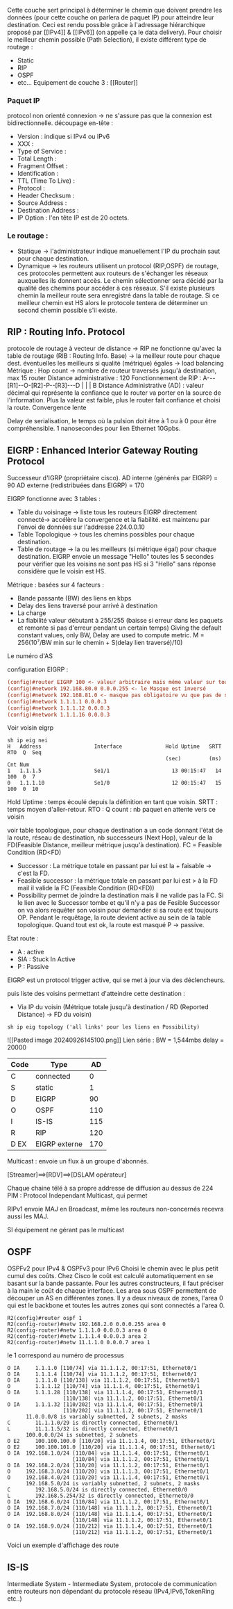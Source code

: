 Cette couche sert principal à déterminer le chemin que doivent prendre les données (pour cette couche on parlera de paquet IP) pour atteindre leur destination. Ceci est rendu possible grâce à l'adressage hiérarchique proposé par [[IPv4]] & [[IPv6]] (on appelle ça le data delivery). Pour choisir le meilleur chemin possible (Path Selection), il existe différent type de routage :
- Static
- RIP
- OSPF
- etc...
Equipement de couche 3 : [[Router]]
### Paquet IP
protocol non orienté connexion -> ne s'assure pas que la connexion est bidirectionnelle.
découpage en-tête :
- Version : indique si IPv4 ou IPv6
- XXX :
- Type of Service : 
- Total Length : 
- Fragment Offset :
- Identification :
- TTL (Time To Live) :
- Protocol :
- Header Checksum :
- Source Address :
- Destination Address :
- IP Option :
l'en tête IP est de 20 octets.

### Le routage :
- Statique -> l'administrateur indique manuellement l'IP du prochain saut pour chaque destination.
- Dynamique -> les routeurs utilisent un protocol (RIP,OSPF) de routage, ces protocoles permettent aux routeurs de s'échanger les réseaux auxquelles ils donnent accès. Le chemin sélectionner sera décidé par la qualité des chemins pour accéder à ces réseaux. S'il existe plusieurs chemin la meilleur route sera enregistré dans la table de routage. Si ce meilleur chemin est HS alors le protocole tentera de déterminer un second chemin possible s'il existe.
## RIP : Routing Info. Protocol
protocole de routage à vecteur de distance -> RIP ne fonctionne qu'avec la table de routage (RIB : Routing Info. Base) -> la meilleur route pour chaque dest. éventuelles les meilleurs si qualité (métrique) égales -> load balancing
Métrique : Hop count -> nombre de routeur traversés jusqu'à destination, max 15 router
Distance administrative : 120
Fonctionnement de RIP :
A---[R1]--O-[R2]-P--[R3]---D 
     |             |            |             B
Distance Administrative (AD) : valeur décimal qui représente la confiance que le router va porter en la source de l'information.
Plus la valeur est faible, plus le router fait confiance et choisi la route. Convergence lente



Delay de serialisation, le temps où la pulsion doit être à 1 ou à 0 pour être compréhensible.
1 nanosecondes pour lien Ethernet 10Gpbs.

## EIGRP : Enhanced Interior Gateway Routing Protocol
Successeur d'IGRP (propriétaire cisco). AD interne (générés par EIGRP)  = 90
AD externe (redistribuées dans EIGRP) = 170

EIGRP fonctionne avec 3 tables :
- Table du voisinage -> liste tous les routeurs EIGRP directement connecté-> accélère la convergence et la fiabilité. est maintenu par l'envoi de données sur l'addresse 224.0.0.10
- Table Topologique -> tous les chemins possibles pour chaque destination.
- Table de routage -> la ou les meilleurs (si métrique égal) pour chaque destination.
EIGRP envoie un message "Hello" toutes les 5 secondes pour vérifier que les voisins ne sont pas HS si 3 "Hello" sans réponse considère que le voisin est HS.

Métrique : basées sur 4 facteurs : 
- Bande passante (BW) des liens en kbps
- Delay des liens traversé pour arrivé à destination
- La charge
- La fiabilité valeur débutant à 255/255 (baisse si erreur dans les paquets et remonte si  pas d'erreur pendant un certain temps)
Giving the default constant values, only BW, Delay are used to compute metric.
M = 256(10⁷/BW min sur le chemin + S(delay lien traversé)/10)

Le numéro d'AS

configuration EIGRP : 
```cfg
(config)#router EIGRP 100 <- valeur arbitraire mais même valeur sur tous les routeurs de l'AS
(config)#network 192.168.80.0 0.0.0.255 <- le Masque est inversé
(config)#network 192.168.81.0 <- masque pas obligatoire vu que pas de subnetting
(config)#network 1.1.1.1 0.0.0.3
(config)#network 1.1.1.12 0.0.0.3
(config)#network 1.1.1.16 0.0.0.3
```

Voir voisin eigrp
```
sh ip eig nei
H   Address                 Interface              Hold Uptime   SRTT   RTO  Q  Seq
                                                   (sec)         (ms)       Cnt Num
1   1.1.1.5                 Se1/1                    13 00:15:47   14   100  0  7
0   1.1.1.10                Se1/0                    12 00:15:47   15   100  0  10
```
Hold Uptime : temps écoulé depuis la définition en tant que voisin.
SRTT : temps moyen d'aller-retour.
RTO :
Q count : nb paquet en attente vers ce voisin

voir table topologique, pour chaque destination a un code donnant l'état de la route, réseau de destination, nb successeurs (Next Hop), valeur de la FD(Feasible Distance, meilleur métrique jusqu'à destination).
FC = Feasible Condition (RD<FD)
- Successor : La métrique totale en passant par lui est la + faisable -> c'est la FD.
- Feasible successor : la métrique totale en passant par lui est  > à la FD mail il valide la FC (Feasible Condition (RD<FD))
- Possibility permet de joindre la destination mais il ne valide pas la FC. Si le lien avec le Successor tombe et qu'il n'y a pas de Fesible Successor on va alors requêter son voisin pour demander si sa route est toujours OP. Pendant le requêtage, la route devient active au sein de la table topologique.
  Quand tout est ok, la route est masqué P -> passive.


Etat route :
- A : active
- SIA : Stuck In Active
- P : Passive

EIGRP est un protocol trigger active, qui se met à jour via des déclencheurs.

puis liste des voisins permettant d'atteindre cette destination :
- Via IP du voisin (Métrique totale jusqu'à destination / RD (Reported Distance) -> FD du voisin)
```
sh ip eig topology ('all links' pour les liens en Possibility)
```
![[Pasted image 20240926145100.png]]
Lien série : BW = 1,544mbs delay = 20000


| Code | Type          | AD  |
| ---- | ------------- | --- |
| C    | connected     | 0   |
| S    | static        | 1   |
| D    | EIGRP         | 90  |
| O    | OSPF          | 110 |
| I    | IS-IS         | 115 |
| R    | RIP           | 120 |
| D EX | EIGRP externe | 170 |
Multicast : envoie un flux à un groupe d'abonnés.

[Streamer]==>[RDV]==>[DSLAM opérateur]

Chaque chaine télé à sa propre addresse de diffusion au dessus de 224
PIM : Protocol Independant Multicast, qui permet

RIPv1 envoie MAJ en Broadcast, même les routeurs non-concernés recevra aussi les MAJ.

SI équipement ne gérant pas le multicast 

## OSPF
OSPFv2 pour IPv4 & OSPFv3 pour IPv6
Choisi le chemin avec le plus petit cumul des coûts.
Chez Cisco le coût est calculé automatiquement en se basant sur la bande passante.
Pour les autres constructeurs, il faut préciser à la main le coût de chaque interface.
Les area sous OSPF permettent de découper un AS en différentes zones.
Il y a deux niveaux de zones, l'area 0 qui est le backbone et toutes les autres zones qui sont connectés a l'area 0.
```cisco
R2(config)#router ospf 1
R2(config-router)#netw 192.168.2.0 0.0.0.255 area 0
R2(config-router)#netw 1.1.1.0 0.0.0.3 area 0
R2(config-router)#netw 1.1.1.4 0.0.0.3 area 2
R2(config-router)#netw 11.1.1.0 0.0.0.7 area 1
```
le 1 correspond au numéro de processus

```cisco
O IA     1.1.1.0 [110/74] via 11.1.1.2, 00:17:51, Ethernet0/1
O IA     1.1.1.4 [110/74] via 11.1.1.2, 00:17:51, Ethernet0/1
O IA     1.1.1.8 [110/138] via 11.1.1.2, 00:17:51, Ethernet0/1
O        1.1.1.12 [110/74] via 11.1.1.4, 00:17:51, Ethernet0/1
O IA     1.1.1.28 [110/138] via 11.1.1.4, 00:17:51, Ethernet0/1
                  [110/138] via 11.1.1.2, 00:17:51, Ethernet0/1
O IA     1.1.1.32 [110/202] via 11.1.1.4, 00:17:51, Ethernet0/1
                  [110/202] via 11.1.1.2, 00:17:51, Ethernet0/1
      11.0.0.0/8 is variably subnetted, 2 subnets, 2 masks
C        11.1.1.0/29 is directly connected, Ethernet0/1
L        11.1.1.5/32 is directly connected, Ethernet0/1
      100.0.0.0/24 is subnetted, 2 subnets
O E2     100.100.100.0 [110/20] via 11.1.1.4, 00:17:51, Ethernet0/1
O E2     100.100.101.0 [110/20] via 11.1.1.4, 00:17:51, Ethernet0/1
O IA  192.168.1.0/24 [110/84] via 11.1.1.4, 00:17:51, Ethernet0/1
                     [110/84] via 11.1.1.2, 00:17:51, Ethernet0/1
O IA  192.168.2.0/24 [110/20] via 11.1.1.2, 00:17:51, Ethernet0/1
O     192.168.3.0/24 [110/20] via 11.1.1.3, 00:17:51, Ethernet0/1
O     192.168.4.0/24 [110/20] via 11.1.1.4, 00:17:51, Ethernet0/1
      192.168.5.0/24 is variably subnetted, 2 subnets, 2 masks
C        192.168.5.0/24 is directly connected, Ethernet0/0
L        192.168.5.254/32 is directly connected, Ethernet0/0
O IA  192.168.6.0/24 [110/84] via 11.1.1.2, 00:17:51, Ethernet0/1
O IA  192.168.7.0/24 [110/148] via 11.1.1.2, 00:17:51, Ethernet0/1
O IA  192.168.8.0/24 [110/148] via 11.1.1.4, 00:17:51, Ethernet0/1
                     [110/148] via 11.1.1.2, 00:17:51, Ethernet0/1
O IA  192.168.9.0/24 [110/212] via 11.1.1.4, 00:17:51, Ethernet0/1
                     [110/212] via 11.1.1.2, 00:17:51, Ethernet0/1

```
Voici un exemple d'affichage des route
## IS-IS
Intermediate System - Intermediate System, protocole de communication entre routeurs non dépendant du protocole réseau (IPv4,IPv6,TokenRing etc..)